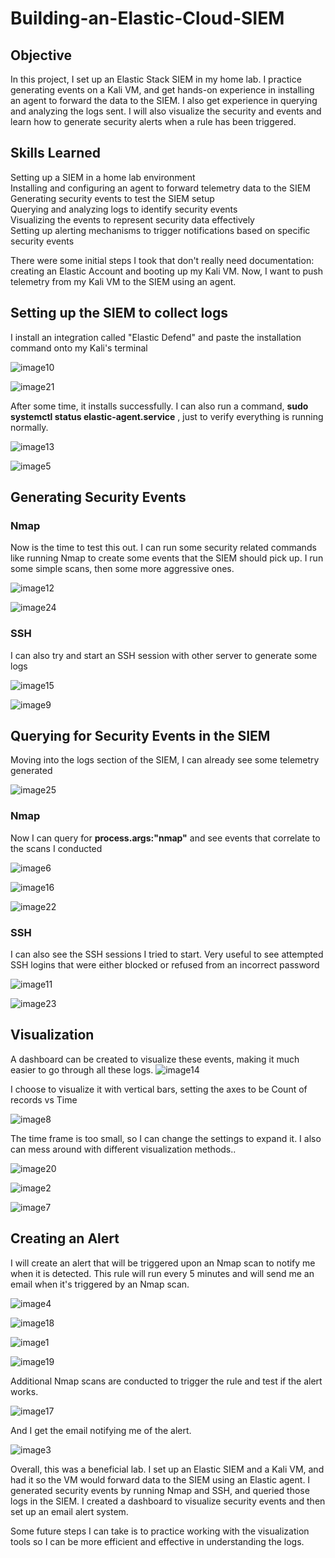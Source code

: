 # Building-an-Elastic-Cloud-SIEM 

## Objective 

In this project, I set up an Elastic Stack SIEM in my home lab. I
practice generating events on a Kali VM, and get hands-on experience in
installing an agent to forward the data to the SIEM. I also get
experience in querying and analyzing the logs sent. I will also
visualize the security and events and learn how to generate security
alerts when a rule has been triggered.

## Skills Learned
Setting up a SIEM in a home lab environment<br>
Installing and configuring an agent to forward telemetry data to the SIEM<br>
Generating security events to test the SIEM setup<br>
Querying and analyzing logs to identify security events<br>
Visualizing the events to represent security data effectively<br>
Setting up alerting mechanisms to trigger notifications based on specific security events<br>


There were some initial steps I took that don't really need
documentation: creating an Elastic Account and booting up my Kali VM.
Now, I want to push telemetry from my Kali VM to the SIEM using an
agent.

## Setting up the SIEM to collect logs 

I install an integration called "Elastic Defend" and paste the
installation command onto my Kali's terminal

![image10](https://github.com/user-attachments/assets/2fffd6f6-1611-48e4-9860-26bc5f28089d)


![image21](https://github.com/user-attachments/assets/bf6152c0-b65a-4a1d-a4cb-72f4c10ae5a3)


After some time, it installs successfully. I can also run a command,
**sudo systemctl status elastic-agent.service** , just to verify
everything is running
normally.

![image13](https://github.com/user-attachments/assets/2eefc276-1d3e-46cb-9ca0-e5ebea646af7)


![image5](https://github.com/user-attachments/assets/00f1ddb3-34a0-4577-968d-ae871b014cf7)


## Generating Security Events

### Nmap

Now is the time to test this out. I can run some security related
commands like running Nmap to create some events that the SIEM should
pick up. I run some simple scans, then some more aggressive ones.

![image12](https://github.com/user-attachments/assets/f9cac93b-707a-4f11-b633-d4d1c14e3693)

![image24](https://github.com/user-attachments/assets/addfdccf-befc-4129-ba14-57ef6d9a8574)


### SSH

I can also try and start an SSH session with other server to generate
some logs

![image15](https://github.com/user-attachments/assets/5e670f1d-9e5b-4b8f-afb3-39cd6c4d0235)


![image9](https://github.com/user-attachments/assets/7fa3729f-46bb-455d-b011-caca986f25ed)


## Querying for Security Events in the SIEM

Moving into the logs section of the SIEM, I can already see some
telemetry generated

![image25](https://github.com/user-attachments/assets/399b6984-ad62-4f4d-989e-72e81012a513)


### Nmap

Now I can query for **process.args:"nmap"** and see events that
correlate to the scans I conducted

![image6](https://github.com/user-attachments/assets/7ab861f4-a877-43f3-b696-87c282778084)


![image16](https://github.com/user-attachments/assets/07d56e5a-b386-4a30-aef0-21c371aaaaf3)


![image22](https://github.com/user-attachments/assets/0018ed05-10fa-42ba-9605-92c1bcf7327d)


### SSH

I can also see the SSH sessions I tried to start. Very useful to see
attempted SSH logins that were either blocked or refused from an
incorrect password

![image11](https://github.com/user-attachments/assets/71436ba1-c3c8-4d8a-9b92-f7ea69d2994a)


![image23](https://github.com/user-attachments/assets/1baaf511-7860-4c99-9aff-03e8dd39c715)


## Visualization

A dashboard can be created to visualize these events, making it much
easier to go through all these logs.
![image14](https://github.com/user-attachments/assets/0a9487bc-5fe1-4749-b688-2282932acda8)


I choose to visualize it with vertical bars, setting the axes to be
Count of records vs Time

![image8](https://github.com/user-attachments/assets/7124fd6d-1dc5-40f2-9219-780c9421237c)


The time frame is too small, so I can change the settings to expand it.
I also can mess around with different visualization methods..

![image20](https://github.com/user-attachments/assets/a306384f-a7a9-4fc8-bd5d-94a42f8e258b)


![image2](https://github.com/user-attachments/assets/08526c4d-621a-4922-979c-ff17a2022624)


![image7](https://github.com/user-attachments/assets/20030c56-072a-4c07-8bf0-4cd563b31a48)


## Creating an Alert

I will create an alert that will be triggered upon an Nmap scan to
notify me when it is detected. This rule will run every 5 minutes and
will send me an email when it's triggered by an Nmap scan.

![image4](https://github.com/user-attachments/assets/64ee57c3-682c-49ca-a699-4ffa083f931b)


![image18](https://github.com/user-attachments/assets/30cb86c2-1845-4c03-ab61-32568357b55c)


![image1](https://github.com/user-attachments/assets/01308f2a-fde9-4d1d-9144-f25d50831b97)


![image19](https://github.com/user-attachments/assets/a21aa6b6-bfa3-4ff5-bc53-b0ceeae7b3aa)


Additional Nmap scans are conducted to trigger the rule and test if the
alert works.

![image17](https://github.com/user-attachments/assets/cb0d21d7-7b5b-47d0-8da1-3dd32545bdd5)


And I get the email notifying me of the alert.

![image3](https://github.com/user-attachments/assets/d05e6231-4415-4523-b7bb-3106ef49a53c)


Overall, this was a beneficial lab. I set up an Elastic SIEM and a Kali
VM, and had it so the VM would forward data to the SIEM using an Elastic
agent. I generated security events by running Nmap and SSH, and queried
those logs in the SIEM. I created a dashboard to visualize security
events and then set up an email alert system.

Some future steps I can take is to practice working with the
visualization tools so I can be more efficient and effective in
understanding the logs.
